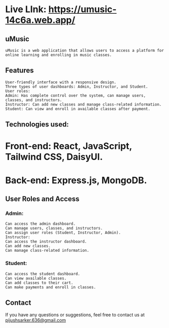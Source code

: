 
# Live LInk: https://umusic-14c6a.web.app/
## uMusic
    uMusic is a web application that allows users to access a platform for online learning and enrolling in music classes.

## Features
    User-friendly interface with a responsive design.
    Three types of user dashboards: Admin, Instructor, and Student.
    User roles:
    Admin: Has complete control over the system, can manage users, classes, and instructors.
    Instructor: Can add new classes and manage class-related information.
    Student: Can view and enroll in available classes after payment.
## Technologies used:
   # Front-end: React, JavaScript, Tailwind CSS, DaisyUI.
   # Back-end: Express.js, MongoDB.

## User Roles and Access
### Admin:
    Can access the admin dashboard.
    Can manage users, classes, and instructors.
    Can assign user roles (Student, Instructor, Admin).
    Instructor:
    Can access the instructor dashboard.
    Can add new classes.
    Can manage class-related information.
### Student:
    Can access the student dashboard.
    Can view available classes.
    Can add classes to their cart.
    Can make payments and enroll in classes.


## Contact
If you have any questions or suggestions, feel free to contact us at pijushsarker.636@gmail.com